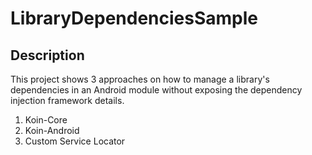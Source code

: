 # LibraryDependenciesSample

## Description
This project shows 3 approaches on how to manage a library's dependencies in an Android module without exposing the dependency injection framework details.

1. Koin-Core
2. Koin-Android
3. Custom Service Locator
